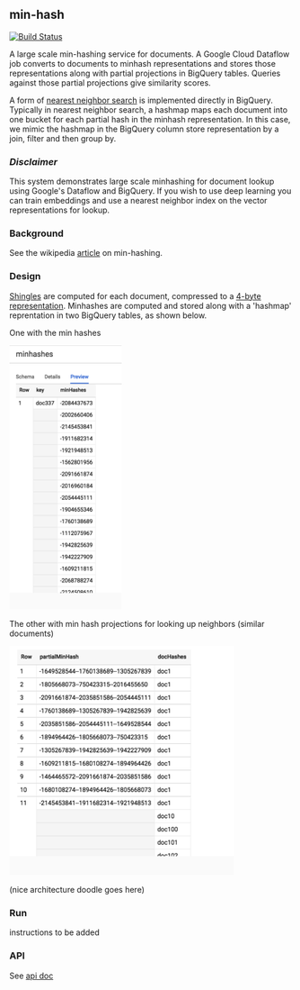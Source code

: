 min-hash
----

[![Build Status](https://travis-ci.org/4d55397500/dataflow-minhash.svg?branch=master)](https://travis-ci.org/4d55397500/minhash-service)

A large scale min-hashing service for documents. A Google Cloud Dataflow job converts to documents to minhash representations and stores those representations along with partial projections in BigQuery tables. Queries against those partial projections give similarity scores.

A form of [nearest neighbor search](https://github.com/4d55397500/minhash-service/blob/9d9dae3508e8859527f47f67de27fc4bc2e19f29/src/main/kotlin/LocalSearch.kt#L14-L31) is implemented directly in BigQuery. Typically in nearest neighbor search, a hashmap maps each document into one bucket for each partial hash in the minhash representation. In this case, we mimic the hashmap in the BigQuery column store representation by a join, filter and then group by. 

### *Disclaimer*
This system demonstrates large scale minhashing for document lookup using Google's Dataflow and BigQuery. If you wish to use deep learning you can train embeddings and use a nearest neighbor index on the vector representations for lookup.

### Background
See the wikipedia [article](https://en.wikipedia.org/wiki/MinHash) on min-hashing.

### Design
[Shingles](https://github.com/4d55397500/minhash-service/blob/9d9dae3508e8859527f47f67de27fc4bc2e19f29/src/main/kotlin/MinHash.kt#L313-L318) are computed for each document, compressed to a [4-byte representation](https://github.com/4d55397500/minhash-service/blob/9d9dae3508e8859527f47f67de27fc4bc2e19f29/src/main/kotlin/MinHash.kt#L324-L326). Minhashes are computed and stored along with a 'hashmap' reprentation in two BigQuery tables, as shown below.

One with the min hashes

<img src="minhashes.png" width="200"/>


The other with min hash projections for looking up neighbors (similar documents)

<img src="partialhashes.png" width="400"/>

(nice architecture doodle goes here)

### Run

instructions to be added


### API
See [api doc](docs/api.md)

